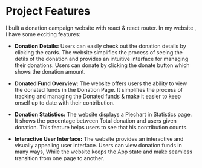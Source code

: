 # Project Features

I built a donation campaign website with react & react router. In my website , I have some
exciting features:

- **Donation Details:** Users can easily check out the donation details by clicking the cards. The website simplifies the process of seeing the detils of the donation and provides an intuitive interface for managing their donations. Users can donate by clicking the donate button which shows the donation amount.

- **Donated Fund Overview:** The website offers users the ability to view the donated funds in the Donation Page. It simplifies the process of tracking and managing the Donated funds & make it easier to keep onself up to date with their contribution.

- **Donation Statistics:** The website displays a Piechart in Statistics page. It shows the percentage between Total donation and users given donation. This feature helps users to see that his contribution counts.

- **Interactive User Interface:** The website provides an interactive and visually appealing user interface. Users can view donation funds in many ways, While the website keeps the App state and make seamless transition from one page to another.
